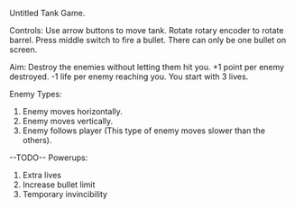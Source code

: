 Untitled Tank Game.

Controls:
Use arrow buttons to move tank.
Rotate rotary encoder to rotate barrel.
Press middle switch to fire a bullet.
There can only be one bullet on screen.

Aim:
Destroy the enemies without letting them hit you.
+1 point per enemy destroyed.
-1 life per enemy reaching you.
You start with 3 lives.

Enemy Types:
1. Enemy moves horizontally.
2. Enemy moves vertically.
3. Enemy follows player (This type of enemy moves slower than the others).

--TODO--
Powerups:
1. Extra lives
2. Increase bullet limit
3. Temporary invincibility
